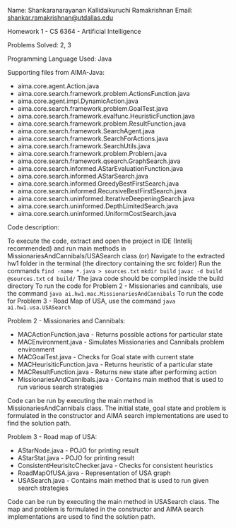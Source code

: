 Name: Shankaranarayanan Kallidaikuruchi Ramakrishnan
Email: shankar.ramakrishnan@utdallas.edu

Homework 1 - CS 6364 - Artificial Intelligence

Problems Solved: 2, 3

Programming Language Used: Java

Supporting files from AIMA-Java:
- aima.core.agent.Action.java
- aima.core.search.framework.problem.ActionsFunction.java
- aima.core.agent.impl.DynamicAction.java
- aima.core.search.framework.problem.GoalTest.java
- aima.core.search.framework.evalfunc.HeuristicFunction.java
- aima.core.search.framework.problem.ResultFunction.java
- aima.core.search.framework.SearchAgent.java
- aima.core.search.framework.SearchForActions.java
- aima.core.search.framework.SearchUtils.java
- aima.core.search.framework.problem.Problem.java
- aima.core.search.framework.qsearch.GraphSearch.java
- aima.core.search.informed.AStarEvaluationFunction.java
- aima.core.search.informed.AStarSearch.java
- aima.core.search.informed.GreedyBestFirstSearch.java
- aima.core.search.informed.RecursiveBestFirstSearch.java
- aima.core.search.uninformed.IterativeDeepeningSearch.java
- aima.core.search.uninformed.DepthLimitedSearch.java
- aima.core.search.uninformed.UniformCostSearch.java

Code description:

To execute the code, extract and open the project in IDE (Intellij recommended) and run main methods in MissionariesAndCannibals/USASearch class (or)
Navigate to the extracted hw1 folder in the terminal (the directory containing the src folder)
Run the commands
`find -name *.java > sources.txt`
`mkdir build`
`javac -d build @sources.txt`
`cd build/`
The java code should be compiled inside the build directory
To run the code for Problem 2 - Missionaries and cannibals, use the command
`java ai.hw1.mac.MissionariesAndCannibals`
To run the code for Problem 3 - Road Map of USA, use the command
`java ai.hw1.usa.USASearch`


Problem 2 - Missionaries and Cannibals:

- MACActionFunction.java - Returns possible actions for particular state
- MACEnvironment.java - Simulates Missionaries and Cannibals problem environment
- MACGoalTest.java - Checks for Goal state with current state
- MACHeurisiticFunction.java - Returns heuristic of a particular state
- MACResultFunction.java - Returns new state after performing action
- MissionariesAndCannibals.java - Contains main method that is used to run various search strategies

Code can be run by executing the main method in MissionariesAndCannibals class. The initial state, goal state and problem is formulated in the constructor and AIMA search implementations are used to find the solution path.

Problem 3 - Road map of USA:

- AStarNode.java - POJO for printing result
- AStarStat.java - POJO for printing result
- ConsistentHeurisitcChecker.java - Checks for consistent heuristics
- RoadMapOfUSA.java - Representation of USA graph
- USASearch.java - Contains main method that is used to run given search strategies

Code can be run by executing the main method in USASearch class. The map and problem is formulated in the constructor and AIMA search implementations are used to find the solution path. 



